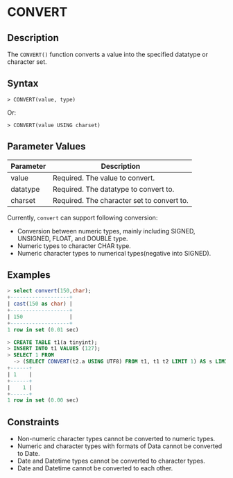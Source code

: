 # **CONVERT**

## **Description**

The `CONVERT()` function converts a value into the specified datatype or character set.

## **Syntax**

```
> CONVERT(value, type)

```

Or:

```
> CONVERT(value USING charset)
```

## **Parameter Values**

|  Parameter   | Description  |
|  ----  | ----  |
| value  | Required. The value to convert. |
| datatype  | Required. The datatype to convert to. |
| charset |	Required. The character set to convert to. |

Currently, `convert` can support following conversion:

 * Conversion between numeric types, mainly including SIGNED, UNSIGNED, FLOAT, and DOUBLE type.
 * Numeric types to character CHAR type.
 * Numeric character types to numerical types(negative into SIGNED).

## **Examples**

```sql
> select convert(150,char);
+-------------------+
| cast(150 as char) |
+-------------------+
| 150               |
+-------------------+
1 row in set (0.01 sec)
```

```sql
> CREATE TABLE t1(a tinyint);
> INSERT INTO t1 VALUES (127);
> SELECT 1 FROM
  -> (SELECT CONVERT(t2.a USING UTF8) FROM t1, t1 t2 LIMIT 1) AS s LIMIT 1;
+------+
| 1    |
+------+
|    1 |
+------+
1 row in set (0.00 sec)
```

## **Constraints**

* Non-numeric character types cannot be converted to numeric types.
* Numeric and character types with formats of Data cannot be converted to Date.
* Date and Datetime types cannot be converted to character types.
* Date and Datetime cannot be converted to each other.

